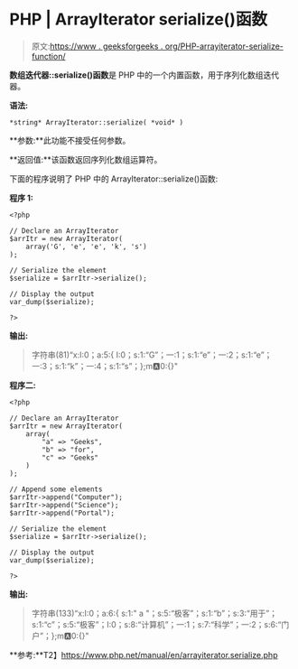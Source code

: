# PHP | ArrayIterator serialize()函数

> 原文:[https://www . geeksforgeeks . org/PHP-arrayiterator-serialize-function/](https://www.geeksforgeeks.org/php-arrayiterator-serialize-function/)

**数组迭代器::serialize()函数**是 PHP 中的一个内置函数，用于序列化数组迭代器。

**语法:**

```
*string* ArrayIterator::serialize( *void* )
```

**参数:**此功能不接受任何参数。

**返回值:**该函数返回序列化数组运算符。

下面的程序说明了 PHP 中的 ArrayIterator::serialize()函数:

**程序 1:**

```
<?php

// Declare an ArrayIterator
$arrItr = new ArrayIterator(
    array('G', 'e', 'e', 'k', 's')
);

// Serialize the element
$serialize = $arrItr->serialize(); 

// Display the output
var_dump($serialize);

?>
```

**输出:**

> 字符串(81)“x:I:0；a:5:{ I:0；s:1:“G”；一:1；s:1:“e”；一:2；s:1:“e”；一:3；s:1:“k”；一:4；s:1:“s”；};m:a:0:{}"

**程序二:**

```
<?php

// Declare an ArrayIterator
$arrItr = new ArrayIterator(
    array(
        "a" => "Geeks",
        "b" => "for",
        "c" => "Geeks"
    )
);

// Append some elements
$arrItr->append("Computer"); 
$arrItr->append("Science"); 
$arrItr->append("Portal"); 

// Serialize the element
$serialize = $arrItr->serialize(); 

// Display the output
var_dump($serialize);

?>
```

**输出:**

> 字符串(133)“x:I:0；a:6:{ s:1:" a "；s:5:“极客”；s:1:“b”；s:3:“用于”；s:1:“c”；s:5:“极客”；I:0；s:8:“计算机”；一:1；s:7:“科学”；一:2；s:6:“门户”；};m:a:0:{}"

**参考:**T2】https://www.php.net/manual/en/arrayiterator.serialize.php